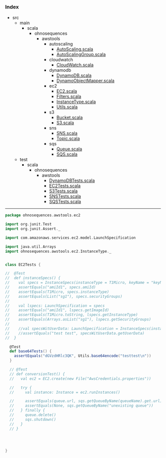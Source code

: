 ### Index

+ src
  + main
    + scala
      + ohnosequences
        + awstools
          + autoscaling
            + [AutoScaling.scala](../../../../main/scala/ohnosequences/awstools/autoscaling/AutoScaling.md)
            + [AutoScalingGroup.scala](../../../../main/scala/ohnosequences/awstools/autoscaling/AutoScalingGroup.md)
          + cloudwatch
            + [CloudWatch.scala](../../../../main/scala/ohnosequences/awstools/cloudwatch/CloudWatch.md)
          + dynamodb
            + [DynamoDB.scala](../../../../main/scala/ohnosequences/awstools/dynamodb/DynamoDB.md)
            + [DynamoObjectMapper.scala](../../../../main/scala/ohnosequences/awstools/dynamodb/DynamoObjectMapper.md)
          + ec2
            + [EC2.scala](../../../../main/scala/ohnosequences/awstools/ec2/EC2.md)
            + [Filters.scala](../../../../main/scala/ohnosequences/awstools/ec2/Filters.md)
            + [InstanceType.scala](../../../../main/scala/ohnosequences/awstools/ec2/InstanceType.md)
            + [Utils.scala](../../../../main/scala/ohnosequences/awstools/ec2/Utils.md)
          + s3
            + [Bucket.scala](../../../../main/scala/ohnosequences/awstools/s3/Bucket.md)
            + [S3.scala](../../../../main/scala/ohnosequences/awstools/s3/S3.md)
          + sns
            + [SNS.scala](../../../../main/scala/ohnosequences/awstools/sns/SNS.md)
            + [Topic.scala](../../../../main/scala/ohnosequences/awstools/sns/Topic.md)
          + sqs
            + [Queue.scala](../../../../main/scala/ohnosequences/awstools/sqs/Queue.md)
            + [SQS.scala](../../../../main/scala/ohnosequences/awstools/sqs/SQS.md)
  + test
    + scala
      + ohnosequences
        + awstools
          + [DynamoDBTests.scala](DynamoDBTests.md)
          + [EC2Tests.scala](EC2Tests.md)
          + [S3Tests.scala](S3Tests.md)
          + [SNSTests.scala](SNSTests.md)
          + [SQSTests.scala](SQSTests.md)

------


```scala
package ohnosequences.awstools.ec2

import org.junit.Test
import org.junit.Assert._

import com.amazonaws.services.ec2.model.LaunchSpecification

import java.util.Arrays
import ohnosequences.awstools.ec2.InstanceType._


class EC2Tests {

//  @Test
//  def instanceSpecs() {
//    val specs = InstanceSpecs(instanceType = T1Micro, keyName = "keyName", securityGroups = List("sg1"), amiId = "amiId1")
//    assertEquals("amiId1", specs.amiId)
//    assertEquals(T1Micro, specs.instanceType)
//    assertEquals(List("sg1"), specs.securityGroups)
//
//    val lspecs: LaunchSpecification = specs
//    assertEquals("amiId1", lspecs.getImageId)
//    assertEquals(T1Micro.toString, lspecs.getInstanceType)
//    assertEquals(Arrays.asList("sg1"), lspecs.getSecurityGroups)
//
//    //val specsWitUserData: LaunchSpecification = InstanceSpecs(instanceType = T1Micro, keyName = "keyName", securityGroups = List("sg1"), amiId = "amiId1", userData = "test test")
//    //assertEquals("test test", specsWitUserData.getUserData)
//  }

  @Test
  def base64Tests() {
    assertEquals("dGVzdHRlc3QK", Utils.base64encode("testtest\n"))
  }

  // @Test
  // def conversionTest() {
  //   val ec2 = EC2.create(new File("AwsCredentials.properties"))

  //   try {
  //     val instance: Instance = ec2.runInstances()

  //     assertEquals(queue.url, sqs.getQueueByName(queueName).get.url)
  //     assertEquals(None, sqs.getQueueByName("unexisting queue"))
  //   } finally {
  //     queue.delete()
  //     sqs.shutdown()
  //   }
  // }




}

```

